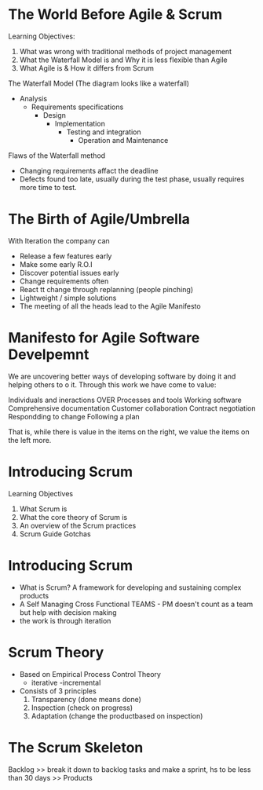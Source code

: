# The World Before Agile & Scrum

Learning Objectives:
1. What was wrong with traditional methods of project management
2. What the Waterfall Model is and Why it is less flexible than Agile
3. What Agile is & How it differs from Scrum

The Waterfall Model (The diagram looks like a waterfall)
- Analysis
    - Requirements specifications
        - Design
            - Implementation
                - Testing and integration
                    - Operation and Maintenance

Flaws of the Waterfall method
- Changing requirements affact the deadline
- Defects found too late, usually during the test phase, usually requires more time to test.


# The Birth of Agile/Umbrella

With Iteration the company can
- Release a few features early
- Make some early R.O.I
- Discover potential issues early
- Change requirements often
- React tt change through replanning (people pinching) 
- Lightweight / simple solutions
- The meeting of all the heads lead to the Agile Manifesto

# Manifesto for Agile Software Develpemnt

We are uncovering better ways of developing software by doing it and helping others to o it. Through this work we have come to value:

Individuals and ineractions                     OVER                        Processes and tools
Working software                                                            Comprehensive documentation
Customer collaboration                                                      Contract negotiation
Respondding to change                                                       Following a plan

That is, while there is value in the items on the right, we value the items on the left more.

# Introducing Scrum

Learning Objectives
1. What Scrum is
2. What the core theory of Scrum is
3. An overview of the Scrum practices
4. Scrum Guide Gotchas

# Introducing Scrum

- What is Scrum? A framework for developing and sustaining complex products
- A Self Managing Cross Functional TEAMS - PM doesn't count as a team but help with decision making 
- the work is through iteration

# Scrum Theory
- Based on Empirical Process Control Theory
    - iterative
    -incremental
- Consists of 3 principles
    1. Transparency (done means done)
    2. Inspection (check on progress)
    3. Adaptation (change the productbased on inspection)

# The Scrum Skeleton
Backlog >> break it down to backlog tasks and make a sprint, hs to be less than 30 days >> Products

